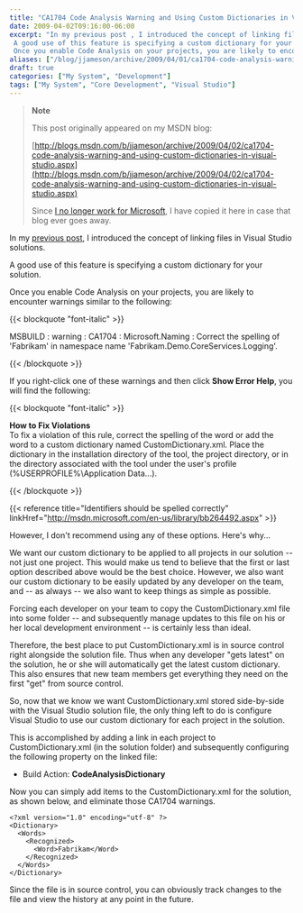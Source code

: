 ```yaml
---
title: "CA1704 Code Analysis Warning and Using Custom Dictionaries in Visual Studio"
date: 2009-04-02T09:16:00-06:00
excerpt: "In my previous post , I introduced the concept of linking files in Visual Studio solutions. 
 A good use of this feature is specifying a custom dictionary for your solution. 
 Once you enable Code Analysis on your projects, you are likely to encounter..."
aliases: ["/blog/jjameson/archive/2009/04/01/ca1704-code-analysis-warning-and-using-custom-dictionaries-in-visual-studio.aspx", "/blog/jjameson/archive/2009/04/02/ca1704-code-analysis-warning-and-using-custom-dictionaries-in-visual-studio.aspx"]
draft: true
categories: ["My System", "Development"]
tags: ["My System", "Core Development", "Visual Studio"]
---
```


> **Note**
>
> This post originally appeared on my MSDN blog:
>
> [http://blogs.msdn.com/b/jjameson/archive/2009/04/02/ca1704-code-analysis-warning-and-using-custom-dictionaries-in-visual-studio.aspx](http://blogs.msdn.com/b/jjameson/archive/2009/04/02/ca1704-code-analysis-warning-and-using-custom-dictionaries-in-visual-studio.aspx)
>
> Since
> [I no longer work for Microsoft](/blog/jjameson/2011/09/02/last-day-with-microsoft),
> I have copied it here in case that blog ever goes away.

In my
[previous post](/blog/jjameson/2009/04/02/linked-files-in-visual-studio-solutions),
I introduced the concept of linking files in Visual Studio solutions.

A good use of this feature is specifying a custom dictionary for your solution.

Once you enable Code Analysis on your projects, you are likely to encounter
warnings similar to the following:

{{< blockquote "font-italic" >}}

MSBUILD : warning : CA1704 : Microsoft.Naming : Correct the spelling of
'Fabrikam' in namespace name 'Fabrikam.Demo.CoreServices.Logging'.

{{< /blockquote >}}

If you right-click one of these warnings and then click **Show Error Help**, you
will find the following:

{{< blockquote "font-italic" >}}

**How to Fix Violations**\
To fix a violation of this rule, correct the spelling of the word or add the
word to a custom dictionary named CustomDictionary.xml. Place the dictionary in
the installation directory of the tool, the project directory, or in the
directory associated with the tool under the user's profile
(%USERPROFILE%\Application Data\...).

{{< /blockquote >}}

{{< reference title="Identifiers should be spelled correctly"
linkHref="http://msdn.microsoft.com/en-us/library/bb264492.aspx" >}}

However, I don't recommend using any of these options. Here's why...

We want our custom dictionary to be applied to all projects in our solution --
not just one project. This would make us tend to believe that the first or last
option described above would be the best choice. However, we also want our
custom dictionary to be easily updated by any developer on the team, and -- as
always -- we also want to keep things as simple as possible.

Forcing each developer on your team to copy the CustomDictionary.xml file into
some folder -- and subsequently manage updates to this file on his or her local
development environment -- is certainly less than ideal.

Therefore, the best place to put CustomDictionary.xml is in source control right
alongside the solution file. Thus when any developer "gets latest" on the
solution, he or she will automatically get the latest custom dictionary. This
also ensures that new team members get everything they need on the first "get"
from source control.

So, now that we know we want CustomDictionary.xml stored side-by-side with the
Visual Studio solution file, the only thing left to do is configure Visual
Studio to use our custom dictionary for each project in the solution.

This is accomplished by adding a link in each project to CustomDictionary.xml
(in the solution folder) and subsequently configuring the following property on
the linked file:

- Build Action: **CodeAnalysisDictionary**

Now you can simply add items to the CustomDictionary.xml for the solution, as
shown below, and eliminate those CA1704 warnings.

```
<?xml version="1.0" encoding="utf-8" ?>
<Dictionary>
  <Words>
    <Recognized>
      <Word>Fabrikam</Word>
    </Recognized>
  </Words>
</Dictionary>
```

Since the file is in source control, you can obviously track changes to the file
and view the history at any point in the future.
